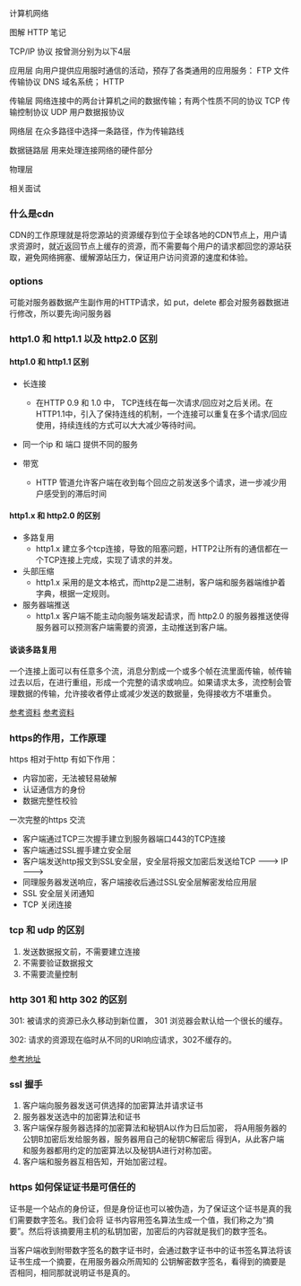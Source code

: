 计算机网络

图解 HTTP 笔记

TCP/IP 协议 按曾测分别为以下4层

应用层    向用户提供应用服时通信的活动，预存了各类通用的应用服务： FTP 文件传输协议   DNS 域名系统；  HTTP

传输层    网络连接中的两台计算机之间的数据传输；有两个性质不同的协议  TCP 传输控制协议  UDP 用户数据报协议

网络层    在众多路径中选择一条路径，作为传输路线      

数据链路层  用来处理连接网络的硬件部分

物理层

相关面试

### 什么是cdn

CDN的工作原理就是将您源站的资源缓存到位于全球各地的CDN节点上，用户请求资源时，就近返回节点上缓存的资源，而不需要每个用户的请求都回您的源站获取，避免网络拥塞、缓解源站压力，保证用户访问资源的速度和体验。

### options

可能对服务器数据产生副作用的HTTP请求，如 put，delete 都会对服务器数据进行修改，所以要先询问服务器

### http1.0 和 http1.1 以及 http2.0 区别

#### http1.0 和 http1.1 区别

- 长连接
   + 在HTTP 0.9 和 1.0 中， TCP连线在每一次请求/回应对之后关闭。在HTTP1.1中，引入了保持连线的机制，一个连接可以重复在多个请求/回应使用，持续连线的方式可以大大减少等待时间。
- 同一个ip 和 端口 提供不同的服务

- 带宽
   + HTTP 管道允许客户端在收到每个回应之前发送多个请求，进一步减少用户感受到的滞后时间

#### http1.x 和 http2.0 的区别

- 多路复用
   + http1.x 建立多个tcp连接，导致的阻塞问题，HTTP2让所有的通信都在一个TCP连接上完成，实现了请求的并发。
- 头部压缩
   + http1.x 采用的是文本格式，而http2是二进制，客户端和服务器端维护着字典，根据一定规则。
-  服务器端推送
   + http1.x 客户端不能主动向服务端发起请求，而 http2.0 的服务器推送使得服务器可以预测客户端需要的资源，主动推送到客户端。

#### 谈谈多路复用

一个连接上面可以有任意多个流，消息分割成一个或多个帧在流里面传输，帧传输过去以后，在进行重组，形成一个完整的请求或响应。如果请求太多，流控制会管理数据的传输，允许接收者停止或减少发送的数据量，免得接收方不堪重负。

[参考资料](https://juejin.im/post/6844903734670000142)
[参考资料](https://juejin.im/entry/6844903745768161287)

### https的作用，工作原理

https 相对于http 有如下作用：

- 内容加密，无法被轻易破解
- 认证通信方的身份
- 数据完整性校验

一次完整的https 交流

- 客户端通过TCP三次握手建立到服务器端口443的TCP连接
- 客户端通过SSL握手建立安全层
- 客户端发送http报文到SSL安全层，安全层将报文加密后发送给TCP ---> IP --->
- 同理服务器发送响应，客户端接收后通过SSL安全层解密发给应用层
- SSL 安全层关闭通知
- TCP 关闭连接

### tcp 和 udp 的区别

1. 发送数据报文前，不需要建立连接
2. 不需要验证数据报文
3. 不需要流量控制

### http 301 和 http 302 的区别

301: 被请求的资源已永久移动到新位置， 301 浏览器会默认给一个很长的缓存。

302: 请求的资源现在临时从不同的URI响应请求，302不缓存的。

[参考地址](https://juejin.im/post/6844904097733165069)

### ssl 握手

1. 客户端向服务器发送可供选择的加密算法并请求证书
2. 服务器发送选中的加密算法和证书
3. 客户端保存服务器选择的加密算法和秘钥A以作为日后加密，
将A用服务器的公钥B加密后发给服务器，服务器用自己的秘钥C解密后
得到A，从此客户端和服务器都用约定的加密算法以及秘钥A进行对称加密。
4. 客户端和服务器互相告知，开始加密过程。


### https 如何保证证书是可信任的

证书是一个站点的身份证，但是身份证也可以被伪造，为了保证这个证书是真的我们需要数字签名。我们会将
证书内容用签名算法生成一个值，我们称之为“摘要”。然后将该摘要用主机的私钥加密，加密后的内容就是我们的数字签名。

当客户端收到附带数字签名的数字证书时，会通过数字证书中的证书签名算法将该证书生成一个摘要，在用服务器众所周知的
公钥解密数字签名，看得到的摘要是否相同，相同那就说明证书是真的。

